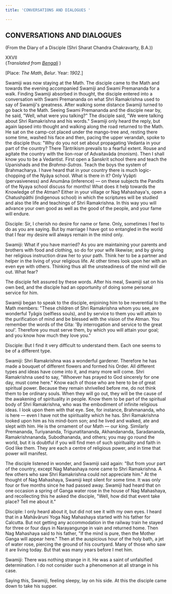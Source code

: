 ```yaml
---
title: 'CONVERSATIONS AND DIALOGUES '

---
```





  

## CONVERSATIONS AND DIALOGUES

(From the Diary of a Disciple (Shri Sharat Chandra Chakravarty, B.A.))

XXVII  
(*Translated from [Bengali](swami_shishya_44e7_27.pdf)* )

\[Place: *The Math*, *Belur*. Year: *1902*.\]

Swamiji was now staying at the Math. The disciple came to the Math and
towards the evening accompanied Swamiji and Swami Premananda for a walk.
Finding Swamiji absorbed in thought, the disciple entered into a
conversation with Swami Premananda on what Shri Ramakrishna used to say
of Swamiji's greatness. After walking some distance Swamiji turned to go
back to the Math. Seeing Swami Premananda and the disciple near by, he
said, "Well, what were you talking?" The disciple said, "We were talking
about Shri Ramakrishna and his words." Swamiji only heard the reply, but
again lapsed into thought and walking along the road returned to the
Math. He sat on the camp-cot placed under the mango-tree and, resting
there some time, washed his face and then, pacing the upper verandah,
spoke to the disciple thus: "Why do you not set about propagating
Vedanta in your part of the country? There Tântrikism prevails to a
fearful extent. Rouse and agitate the country with the lion-roar of
Advaitavâda (monism). Then I shall know you to be a Vedantist. First
open a Sanskrit school there and teach the Upanishads and the
*Brahma-Sutras*. Teach the boys the system of Brahmacharya. I have heard
that in your country there is much logic-chopping of the Nyâya school.
What is there in it? Only Vyâpti (pervasiveness) and Anumâna (inference)
— on these subjects the Pandits of the Nyaya school discuss for months!
What does it help towards the Knowledge of the Atman? Either in your
village or Nag Mahashaya's, open a Chatushpâthi (indigenous school) in
which the scriptures will be studied and also the life and teachings of
Shri Ramakrishna. In this way you will advance your own good as well as
the good of the people, and your fame will endure.

Disciple: Sir, I cherish no desire for name or fame. Only, sometimes I
feel to do as you are saying. But by marriage I have got so entangled in
the world that I fear my desire will always remain in the mind only.

Swamiji: What if you have married? As you are maintaining your parents
and brothers with food and clothing, so do for your wife likewise; and
by giving her religious instruction draw her to your path. Think her to
be a partner and helper in the living of your religious life. At other
times look upon her with an even eye with others. Thinking thus all the
unsteadiness of the mind will die out. What fear?

The disciple felt assured by these words. After his meal, Swamiji sat on
his own bed, and the disciple had an opportunity of doing some personal
service for him.

Swamiji began to speak to the disciple, enjoining him to be reverential
to the Math members: "These children of Shri Ramakrishna whom you see,
are wonderful Tyâgis (selfless souls), and by service to them you will
attain to the purification of mind and be blessed with the vision of the
Atman. You remember the words of the Gita: 'By interrogation and service
to the great soul'. Therefore you must serve them, by which you will
attain your goal; and you know how much they love you."

Disciple: But I find it very difficult to understand them. Each one
seems to be of a different type.

Swamiji: Shri Ramakrishna was a wonderful gardener. Therefore he has
made a bouquet of different flowers and formed his Order. All different
types and ideas have come into it, and many more will come. Shri
Ramakrishna used to say, "Whoever has prayed to God sincerely for one
day, must come here." Know each of those who are here to be of great
spiritual power. Because they remain shrivelled before me, do not think
them to be ordinary souls. When they will go out, they will be the cause
of the awakening of spirituality in people. Know them to be part of the
spiritual body of Shri Ramakrishna, who was the embodiment of infinite
religious ideas. I look upon them with that eye. See, for instance,
Brahmananda, who is here — even I have not the spirituality which he
has. Shri Ramakrishna looked upon him as his mind-born son; and he lived
and walked, ate and slept with him. He is the ornament of our Math — our
king. Similarly Premananda, Turiyananda, Trigunatitananda, Akhandananda,
Saradananda, Ramakrishnananda, Subodhananda, and others; you may go
round the world, but it is doubtful if you will find men of such
spirituality and faith in God like them. They are each a centre of
religious power, and in time that power will manifest.

The disciple listened in wonder, and Swamiji said again: "But from your
part of the country, except Nag Mahashaya none came to Shri Ramakrishna.
A few others who saw Shri Ramakrishna could not appreciate him." At the
thought of Nag Mahashaya, Swamiji kept silent for some time. It was only
four or five months since he had passed away. Swamiji had heard that on
one occasion a spring of Ganga water rose in the house of Nag Mahashaya,
and recollecting this he asked the disciple, "Well, how did that event
take place? Tell me about it."

Disciple: I only heard about it, but did not see it with my own eyes. I
heard that in a Mahâvâruni Yoga Nag Mahashaya started with his father
for Calcutta. But not getting any accommodation in the railway train he
stayed for three or four days in Narayangunge in vain and returned home.
Then Nag Mahashaya said to his father, "If the mind is pure, then the
Mother Ganga will appear here." Then at the auspicious hour of the holy
bath, a jet of water rose, piercing the ground of his courtyard. Many of
those who saw it are living today. But that was many years before I met
him.

Swamiji: There was nothing strange in it. He was a saint of unfalsified
determination. I do not consider such a phenomenon at all strange in his
case.

Saying this, Swamiji, feeling sleepy, lay on his side. At this the
disciple came down to take his supper.


